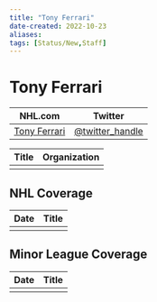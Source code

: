 ```yaml
---
title: "Tony Ferrari"
date-created: 2022-10-23
aliases: 
tags: [Status/New,Staff]
---
```


# Tony Ferrari

| NHL.com | Twitter |
| ------- | ------- |
| [Tony Ferrari]() | [@twitter_handle](https://twitter.com/)

| Title | Organization |
| ----- | ------------ |
|       |              |



## NHL  Coverage
| Date | Title |
| ---- | ----- |
|      |       |



## Minor League Coverage
| Date | Title |
| ---- | ----- |
|      |       |


